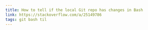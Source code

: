 ```yaml
---
title: How to tell if the local Git repo has changes in Bash
link: https://stackoverflow.com/a/25149786
tags: git bash til
---
```

